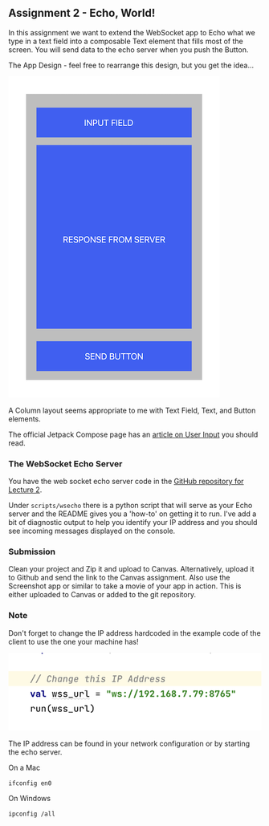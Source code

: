 ## Assignment 2 - Echo, World!

In this assignment we want to extend the WebSocket app to Echo what we type in a text field into a composable Text element that fills most of the screen. You will send data to the echo server when you push the Button.

The App Design - feel free to rearrange this design, but you get the idea...

![The App Design](resources/assignment_02_design.png)

A Column layout seems appropriate to me with Text Field, Text, and Button elements.

The official Jetpack Compose page has an [article on User Input](https://developer.android.com/jetpack/compose/text/user-input) you should read.

### The WebSocket Echo Server

You have the web socket echo server code in the [GitHub repository for Lecture 2](https://github.com/palmerc/PGR208_Lecture02).

Under `scripts/wsecho` there is a python script that will serve as your Echo server and the README gives you a 'how-to' on getting it to run. I've add a bit of diagnostic output to help you identify your IP address and you should see incoming messages displayed on the console.

### Submission

Clean your project and Zip it and upload to Canvas. Alternatively, upload it to Github and send the link to the Canvas assignment. Also use the Screenshot app or similar to take a movie of your app in action. This is either uploaded to Canvas or added to the git repository.

### Note

Don't forget to change the IP address hardcoded in the example code of the client to use the one your machine has!

![The hardcoded URL](resources/assignment_02_url.png)

The IP address can be found in your network configuration or by starting the echo server.

On a Mac

    ifconfig en0

On Windows

    ipconfig /all

